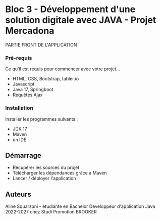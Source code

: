 # Bloc 3 - Développement d'une solution digitale avec JAVA - Projet Mercadona

PARTIE FRONT DE L'APPLICATION

### Pré-requis

Ce qu'il est requis pour commencer avec votre projet...

- HTML, CSS, Bootstrap, tabler.io
- Javascript
- Java 17, Springboot
- Requêtes Ajax

### Installation

Installer les programmes suivants :
- JDK 17
- Maven
- un IDE

## Démarrage

- Récupérer les sources du projet
- Télécharger les dépendances grâce à Maven
- Lancer / déployer l'application

## Auteurs

Aline Squarzoni - étudiante en Bachelor Développeur d'application Java 2022-2027 chez Studi
Promotion BROOKER
